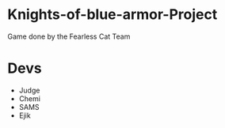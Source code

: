 # Knights-of-blue-armor-Project
Game done by the Fearless Cat Team

# Devs

- Judge
- Chemi
- SAMS
- Ejik
